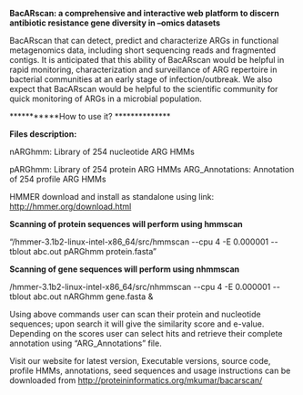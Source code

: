 **BacARscan: a comprehensive and interactive web platform to discern antibiotic resistance gene diversity in –omics datasets**

BacARscan that can detect, predict and characterize ARGs in functional metagenomics data, including short sequencing reads and fragmented contigs. It is anticipated that this ability of BacARscan would be helpful in rapid monitoring, characterization and surveillance of ARG repertoire in bacterial communities at an early stage of infection/outbreak. We also expect that BacARscan would be helpful to the scientific community for quick monitoring of ARGs in a microbial population.

***********How to use it? **************

**Files description:**

nARGhmm: Library of 254 nucleotide ARG HMMs

pARGhmm: Library of 254 protein ARG HMMs ARG_Annotations: Annotation of 254 profile ARG HMMs

HMMER download and install as standalone using link: http://hmmer.org/download.html

**Scanning of protein sequences will perform using hmmscan**

“/hmmer-3.1b2-linux-intel-x86_64/src/hmmscan --cpu 4 -E 0.000001 --tblout abc.out pARGhmm protein.fasta”

**Scanning of gene sequences will perform using nhmmscan**

/hmmer-3.1b2-linux-intel-x86_64/src/nhmmscan --cpu 4 -E 0.000001 --tblout abc.out nARGhmm gene.fasta &

Using above commands user can scan their protein and nucleotide sequences; upon search it will give the similarity score and e-value. Depending on the scores user can select hits and retrieve their complete annotation using “ARG_Annotations” file.

Visit our website for latest version, Executable versions, source code, profile HMMs, annotations, seed sequences and usage instructions can be downloaded from http://proteininformatics.org/mkumar/bacarscan/
